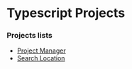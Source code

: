 # Typescript Projects

### Projects lists

- [Project Manager](https://github.com/WaleedTariq109/typescript-projects/tree/main/project-manager)
- [Search Location](https://github.com/WaleedTariq109/typescript-project/tree/main/search-location)
